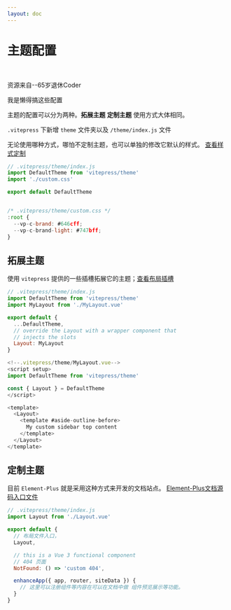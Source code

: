 ```yaml
---
layout: doc
---
```


# 主题配置



<br>

<el-link ref="https://juejin.cn/post/7164276166084263972" target="_blank" type="primary">资源来自--65岁退休Coder</el-link>



我是懒得搞这些配置



主题的配置可以分为两种。**拓展主题** **定制主题** 使用方式大体相同。

`.vitepress` 下新增 `theme` 文件夹以及 `/theme/index.js` 文件

无论使用哪种方式，哪怕不定制主题，也可以单独的修改它默认的样式。 [查看样式定制](https://link.juejin.cn?target=https%3A%2F%2Fvitepress.vuejs.org%2Fguide%2Ftheme-introduction%23customizing-css)

```js
// .vitepress/theme/index.js
import DefaultTheme from 'vitepress/theme'
import './custom.css'

export default DefaultTheme


/* .vitepress/theme/custom.css */
:root {
  --vp-c-brand: #646cff;
  --vp-c-brand-light: #747bff;
}
```

## 拓展主题

使用 `vitepress` 提供的一些插槽拓展它的主题；[查看布局插槽](https://link.juejin.cn?target=https%3A%2F%2Fvitepress.vuejs.org%2Fguide%2Ftheme-introduction%23layout-slots)

```js
// .vitepress/theme/index.js
import DefaultTheme from 'vitepress/theme'
import MyLayout from './MyLayout.vue'

export default {
  ...DefaultTheme,
  // override the Layout with a wrapper component that
  // injects the slots
  Layout: MyLayout
}

<!--.vitepress/theme/MyLayout.vue-->
<script setup>
import DefaultTheme from 'vitepress/theme'

const { Layout } = DefaultTheme
</script>

<template>
  <Layout>
    <template #aside-outline-before>
      My custom sidebar top content
    </template>
  </Layout>
</template>
```



## 定制主题

目前 `Element-Plus` 就是采用这种方式来开发的文档站点。 [Element-Plus文档源码入口文件](https://link.juejin.cn?target=https%3A%2F%2Fgithub1s.com%2Felement-plus%2Felement-plus%2Fblob%2Fdev%2Fdocs%2F.vitepress%2Ftheme%2Findex.ts)

```js
// .vitepress/theme/index.js
import Layout from './Layout.vue'

export default {
  // 布局文件入口，
  Layout,

  // this is a Vue 3 functional component
  // 404 页面
  NotFound: () => 'custom 404',

  enhanceApp({ app, router, siteData }) {
    // 这里可以注册组件等内容在可以在文档中做 组件预览展示等功能。
  }
}
```

